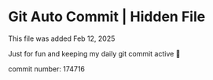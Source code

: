 # Git Auto Commit | Hidden File

This file was added Feb 12, 2025

Just for fun and keeping my daily git commit active 🤪

commit number: 174716
